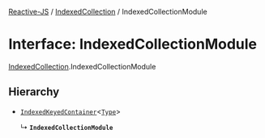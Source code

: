 [Reactive-JS](../README.md) / [IndexedCollection](../modules/IndexedCollection.md) / IndexedCollectionModule

# Interface: IndexedCollectionModule

[IndexedCollection](../modules/IndexedCollection.md).IndexedCollectionModule

## Hierarchy

- [`IndexedKeyedContainer`](types.IndexedKeyedContainer.md)<[`Type`](../modules/IndexedCollection.md#type)\>

  ↳ **`IndexedCollectionModule`**

